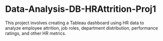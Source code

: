 # Data-Analysis-DB-HRAttrition-Proj1
This project involves creating a Tableau dashboard using HR data to analyze employee attrition, job roles, department distribution, performance ratings, and other HR metrics.
